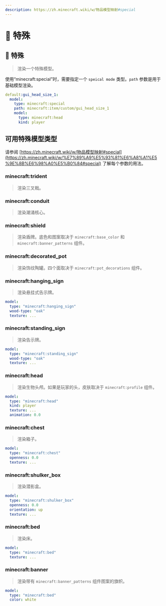 ```yaml
---
description: https://zh.minecraft.wiki/w/物品模型映射#special
---
```


# 👻 特殊

## 👻 特殊

> 渲染一个特殊模型。

使用“minecraft:special”时，需要指定一个 `speical mode` 类型。`path` 参数是用于基础模型渲染。

```yaml
default:gui_head_size_1:
  model:
    type: minecraft:special
    path: minecraft:item/custom/gui_head_size_1
    model:
      type: minecraft:head
      kind: player
```

## 可用特殊模型类型 <a href="#available-special-model-types" id="available-special-model-types"></a>

请参阅 [https://zh.minecraft.wiki/w/物品模型映射#special](https://zh.minecraft.wiki/w/%E7%89%A9%E5%93%81%E6%A8%A1%E5%9E%8B%E6%98%A0%E5%B0%84#special) 了解每个参数的用法。

### minecraft:trident <a href="#minecraft-trident" id="minecraft-trident"></a>

> 渲染三叉戟。

### minecraft:conduit <a href="#minecraft-conduit" id="minecraft-conduit"></a>

> 渲染潮涌核心。

### minecraft:shield <a href="#minecraft-shield" id="minecraft-shield"></a>

> 渲染盾牌。底色和图案取决于 `minecraft:base_color` 和 `minecraft:banner_patterns` 组件。

### minecraft:decorated\_pot <a href="#minecraft-decorated_pot" id="minecraft-decorated_pot"></a>

> 渲染饰纹陶罐。四个面取决于 `minecraft:pot_decorations` 组件。

### minecraft:hanging\_sign <a href="#minecraft-hanging_sign" id="minecraft-hanging_sign"></a>

> 渲染悬挂式告示牌。

```yaml
model:
  type: "minecraft:hanging_sign"
  wood-type: "oak"
  texture: ...
```

### minecraft:standing\_sign <a href="#minecraft-standing_sign" id="minecraft-standing_sign"></a>

> 渲染告示牌。

```yaml
model:
  type: "minecraft:standing_sign"
  wood-type: "oak"
  texture: ...
```

### minecraft:head <a href="#minecraft-head" id="minecraft-head"></a>

> 渲染生物头颅。如果是玩家的头，皮肤取决于 `minecraft:profile` 组件。

```yaml
model:
  type: "minecraft:head"
  kind: player
  texture: ...
  animation: 0.0
```

### minecraft:chest <a href="#minecraft-chest" id="minecraft-chest"></a>

> 渲染箱子。

```yaml
model:
  type: "minecraft:chest"
  openness: 0.0
  texture: ...
```

### minecraft:**shulker\_box** <a href="#minecraft-shulker_box" id="minecraft-shulker_box"></a>

> 渲染潜影盒。

```yaml
model:
  type: "minecraft:shulker_box"
  openness: 0.0
  orientation: up
  texture: ...
```

### minecraft:**bed** <a href="#minecraft-bed" id="minecraft-bed"></a>

> 渲染床。

```yaml
model:
  type: "minecraft:bed"
  texture: ...
```

### minecraft:**banner** <a href="#minecraft-banner" id="minecraft-banner"></a>

> 渲染带有 `minecraft:banner_patterns` 组件图案的旗帜。

```yaml
model:
  type: "minecraft:bed"
  color: white
```
